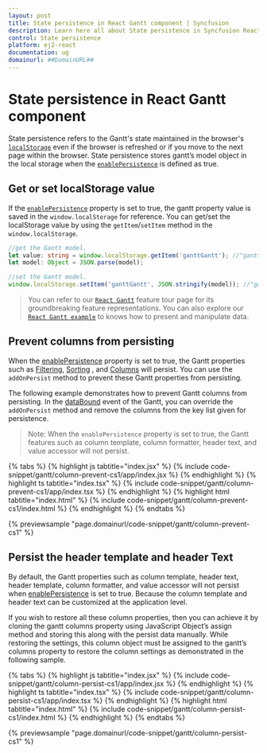 ```yaml
---
layout: post
title: State persistence in React Gantt component | Syncfusion
description: Learn here all about State persistence in Syncfusion React Gantt component of Syncfusion Essential JS 2 and more.
control: State persistence 
platform: ej2-react
documentation: ug
domainurl: ##DomainURL##
---
```


# State persistence in React Gantt component

State persistence refers to the Gantt's state maintained in the browser's [`localStorage`](https://www.w3schools.com/html/html5_webstorage.asp#) even if the browser is refreshed or if you move to the next page within the browser. State persistence stores gantt’s model object in the local storage when the [`enablePersistence`](https://ej2.syncfusion.com/react/documentation/api/gantt/#enablepersistence) is defined as true.

## Get or set localStorage value

If the [`enablePersistence`](https://ej2.syncfusion.com/react/documentation/api/gantt/#enablepersistence) property is set to true, the gantt property value is saved in the `window.localStorage` for reference. You can get/set the localStorage value by using the `getItem`/`setItem` method in the `window.localStorage`.

```ts
//get the Gantt model.
let value: string = window.localStorage.getItem('ganttGantt'); //"ganttGantt" is component name + component id.
let model: Object = JSON.parse(model);

```

```ts
//set the Gantt model.
window.localStorage.setItem('ganttGantt', JSON.stringify(model)); //"ganttGantt" is component name + component id.

```

> You can refer to our [`React Gantt`](https://www.syncfusion.com/react-ui-components/react-gantt-chart) feature tour page for its groundbreaking feature representations. You can also explore our [`React Gantt example`](https://ej2.syncfusion.com/react/demos/#/material/gantt/default) to knows how to present and manipulate data.

## Prevent columns from persisting

When the [enablePersistence](https://ej2.syncfusion.com/react/documentation/api/gantt/#enablepersistence) property is set to true, the Gantt properties such as [Filtering](https://ej2.syncfusion.com/react/documentation/api/gantt/#allowfiltering), [Sorting](https://ej2.syncfusion.com/react/documentation/api/gantt/#allowsorting) , and [Columns](https://ej2.syncfusion.com/react/documentation/api/gantt/#columns) will persist. You can use the `addOnPersist` method to prevent these Gantt properties from persisting.

The following example demonstrates how to prevent Gantt columns from persisting. In the [dataBound](https://ej2.syncfusion.com/react/documentation/api/gantt/#databound) event of the Gantt, you can override the `addOnPersist` method and remove the columns from the key list given for persistence.

>Note: When the `enablePersistence` property is set to true, the Gantt features such as column template, column formatter, header text, and value accessor will not persist.

{% tabs %}
{% highlight js tabtitle="index.jsx" %}
{% include code-snippet/gantt/column-prevent-cs1/app/index.jsx %}
{% endhighlight %}
{% highlight ts tabtitle="index.tsx" %}
{% include code-snippet/gantt/column-prevent-cs1/app/index.tsx %}
{% endhighlight %}
{% highlight html tabtitle="index.html" %}
{% include code-snippet/gantt/column-prevent-cs1/index.html %}
{% endhighlight %}
{% endtabs %}
        
{% previewsample "page.domainurl/code-snippet/gantt/column-prevent-cs1" %}

## Persist the header template and header Text

By default, the Gantt properties such as column template, header text, header template, column formatter, and value accessor will not persist when [enablePersistence](https://ej2.syncfusion.com/react/documentation/api/gantt/#enablepersistence) is set to true. Because the column template and header text can be customized at the application level.

If you wish to restore all these column properties, then you can achieve it by cloning the gantt columns property using JavaScript Object’s assign method and storing this along with the persist data manually. While restoring the settings, this column object must be assigned to the gantt’s columns property to restore the column settings as demonstrated in the following sample.

{% tabs %}
{% highlight js tabtitle="index.jsx" %}
{% include code-snippet/gantt/column-persist-cs1/app/index.jsx %}
{% endhighlight %}
{% highlight ts tabtitle="index.tsx" %}
{% include code-snippet/gantt/column-persist-cs1/app/index.tsx %}
{% endhighlight %}
{% highlight html tabtitle="index.html" %}
{% include code-snippet/gantt/column-persist-cs1/index.html %}
{% endhighlight %}
{% endtabs %}
        
{% previewsample "page.domainurl/code-snippet/gantt/column-persist-cs1" %}
